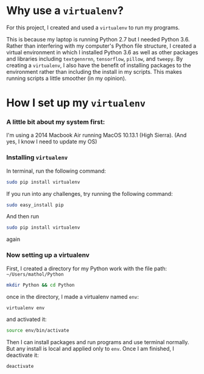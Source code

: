 # Why use a ```virtualenv```?
For this project, I created and used a ```virtualenv``` to run my programs. 

This is because my laptop is running Python 2.7 but I needed Python 3.6. 
Rather than interfering with my computer's Python file structure, 
I created a virtual environment in which I installed Python 3.6 as well as other packages and libraries
including ```textgennrnn```, ```tensorflow```, ```pillow```, and ```tweepy```. 
By creating a ```virtualenv```, I also have the benefit of installing packages to the environment rather than including
the install in my scripts. This makes running scripts a little smoother (in my opinion). 

# How I set up my ```virtualenv```

### A little bit about my system first:
I'm using a 2014 Macbook Air running MacOS 10.13.1 (High Sierra). (And yes, I know I need to update my OS)

### Installing ```virtualenv```
In terminal, run the following command:

```bash
sudo pip install virtualenv
```

If you run into any challenges, try running the following command:

```bash
sudo easy_install pip
```

And then run

```bash
sudo pip install virtualenv
```

again

### Now setting up a virtualenv
First, I created a directory for my Python work with the file path:
```~/Users/mathol/Python```

```bash
mkdir Python && cd Python
```

once in the directory, I made a virtualenv named ```env```:

```bash
virtualenv env
```

and activated it:

```bash
source env/bin/activate
```

Then I can install packages and run programs and use terminal normally. But any install is local and applied only to ```env```. Once I am finished, I deactivate it:

```bash
deactivate
```
